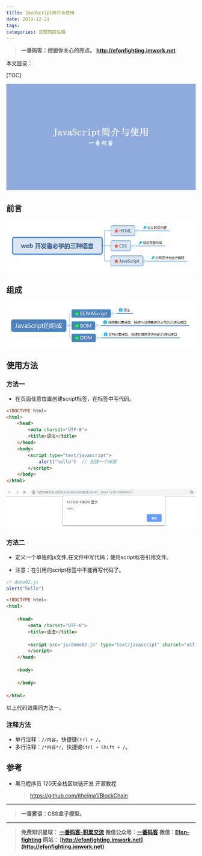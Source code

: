 ```yaml
---
title: JavaScript简介与使用
date: 2019-12-21
tags: 
categories: 互联网前后端
---
```


> **一番码客：挖掘你关心的亮点。**
> **http://efonfighting.imwork.net**

本文目录：

[TOC]

![image-20191219230319491](2019-12-21-JavaScript简介与使用/image-20191219230319491.png)

<!--more-->

## 前言

![image-20191219230908314](2019-12-21-JavaScript简介与使用/image-20191219230908314.png)

## 组成

![image-20191219231638989](2019-12-21-JavaScript简介与使用/image-20191219231638989.png)

## 使用方法

### 方法一

* 在页面任意位置创建script标签，在标签中写代码。

```html
<!DOCTYPE html>
<html>
	<head>
		<meta charset="UTF-8">
		<title>语法</title>
	</head>
	<body>
		<script type="text/javascript">
			alert("hello")  // 创建一个弹窗
		</script>
	</body>
</html>

```

![image-20191219232125611](2019-12-21-JavaScript简介与使用/image-20191219232125611.png)

### 方法二

* 定义一个单独的js文件,在文件中写代码；使用script标签引用文件。

* 注意：在引用的script标签中不能再写代码了。

```javascript
// demo02.js
alert("hello")
```

```html
<!DOCTYPE html>
<html>

	<head>
		<meta charset="UTF-8">
		<title>语法</title>

		<script src="js/demo02.js" type="text/javascript" charset="utf-8">		
		</script>
	</head>

	<body>

	</body>

</html>
```

以上代码效果同方法一。

### 注释方法

* 单行注释：`//内容`，快捷键`Ctrl + /`。
* 多行注释：`/*内容*/`，快捷键`Ctrl + Shift + /`。

## 参考

* 黑马程序员 120天全栈区块链开发 开源教程

  > https://github.com/itheima1/BlockChain
  

----

> **一番雾语：CSS盒子模型。**

----------

> **免费知识星球： [一番码客-积累交流](http://efonfighting.imwork.net/efonmark-blog/%E7%AE%80%E4%BB%8B/zhishixingqiu1.png)**
> **微信公众号：[一番码客](http://efonfighting.imwork.net/efonmark-blog/%E7%AE%80%E4%BB%8B/guanzhu_1.jpg)**
> **微信：[Efon-fighting](http://efonfighting.imwork.net/efonmark-blog/%E7%AE%80%E4%BB%8B/weixin.jpg)**
> **网站： [http://efonfighting.imwork.net](http://efonfighting.imwork.net)**